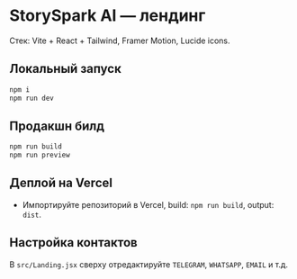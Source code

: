 # StorySpark AI — лендинг
Стек: Vite + React + Tailwind, Framer Motion, Lucide icons.

## Локальный запуск
```bash
npm i
npm run dev
```

## Продакшн билд
```bash
npm run build
npm run preview
```

## Деплой на Vercel
- Импортируйте репозиторий в Vercel, build: `npm run build`, output: `dist`.

## Настройка контактов
В `src/Landing.jsx` сверху отредактируйте `TELEGRAM`, `WHATSAPP`, `EMAIL` и т.д.
